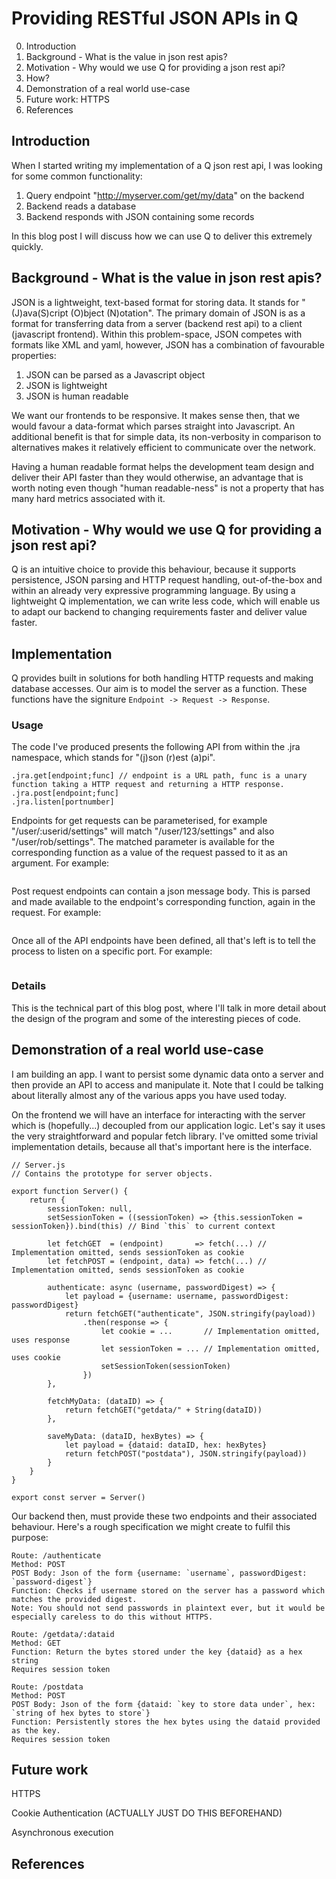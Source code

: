 # Providing RESTful JSON APIs in Q

0. Introduction
1. Background - What is the value in json rest apis?
2. Motivation - Why would we use Q for providing a json rest api?
3. How?
4. Demonstration of a real world use-case
5. Future work: HTTPS
6. References

## Introduction

When I started writing my implementation of a Q json rest api, I was looking for some common functionality:

1. Query endpoint "http://myserver.com/get/my/data" on the backend
2. Backend reads a database
3. Backend responds with JSON containing some records

In this blog post I will discuss how we can use Q to deliver this extremely quickly.

## Background - What is the value in json rest apis?

JSON is a lightweight, text-based format for storing data. It stands for "(J)ava(S)cript (O)bject (N)otation". The primary domain of JSON is as a format for transferring data from a server (backend rest api) to a client (javascript frontend). Within this problem-space, JSON competes with formats like XML and yaml, however, JSON has a combination of favourable properties:

1. JSON can be parsed as a Javascript object
2. JSON is lightweight
3. JSON is human readable

We want our frontends to be responsive. It makes sense then, that we would favour a data-format which parses straight into Javascript. An additional benefit is that for simple data, its non-verbosity in comparison to alternatives makes it relatively efficient to communicate over the network.

Having a human readable format helps the development team design and deliver their API faster than they would otherwise, an advantage that is worth noting even though "human readable-ness" is not a property that has many hard metrics associated with it.

## Motivation - Why would we use Q for providing a json rest api?

Q is an intuitive choice to provide this behaviour, because it supports persistence, JSON parsing and HTTP request handling, out-of-the-box and within an already very expressive programming language. By using a lightweight Q implementation, we can write less code, which will enable us to adapt our backend to changing requirements faster and deliver value faster.

## Implementation

Q provides built in solutions for both handling HTTP requests and making database accesses. Our aim is to model the server as a function. These functions have the signiture `Endpoint -> Request -> Response`.

### Usage

The code I've produced presents the following API from within the .jra namespace, which stands for "(j)son (r)est (a)pi".

```
.jra.get[endpoint;func] // endpoint is a URL path, func is a unary function taking a HTTP request and returning a HTTP response.
.jra.post[endpoint;func]
.jra.listen[portnumber]
```

Endpoints for get requests can be parameterised, for example "/user/:userid/settings" will match "/user/123/settings" and also "/user/rob/settings". The matched parameter is available for the corresponding function as a value of the request passed to it as
an argument. For example:

```
```

Post request endpoints can contain a json message body. This is parsed and made available to the endpoint's corresponding function, again in the request. For example:

```
```

Once all of the API endpoints have been defined, all that's left is to tell the process to listen on a specific port. For example:

```
```

### Details

This is the technical part of this blog post, where I'll talk in more detail about the design of the program and some of the interesting pieces of code. 

## Demonstration of a real world use-case

I am building an app. I want to persist some dynamic data onto a server and then provide an API to access and manipulate it. Note that I could be talking about literally almost any of the various apps you have used today.

On the frontend we will have an interface for interacting with the server which is (hopefully...) decoupled from our application logic. Let's say it uses the very straightforward and popular fetch library. I've omitted some trivial implementation details, because all that's important here is the interface.

```
// Server.js
// Contains the prototype for server objects.

export function Server() {
    return {
        sessionToken: null,
        setSessionToken = ((sessionToken) => {this.sessionToken = sessionToken}).bind(this) // Bind `this` to current context
        
        let fetchGET  = (endpoint)       => fetch(...) // Implementation omitted, sends sessionToken as cookie
        let fetchPOST = (endpoint, data) => fetch(...) // Implementation omitted, sends sessionToken as cookie
        
        authenticate: async (username, passwordDigest) => {
            let payload = {username: username, passwordDigest: passwordDigest}
            return fetchGET("authenticate", JSON.stringify(payload))
                .then(response => {
                    let cookie = ...       // Implementation omitted, uses response
                    let sessionToken = ... // Implementation omitted, uses cookie
                    setSessionToken(sessionToken)
                })
        },

        fetchMyData: (dataID) => {
            return fetchGET("getdata/" + String(dataID))
        },

        saveMyData: (dataID, hexBytes) => {
            let payload = {dataid: dataID, hex: hexBytes}
            return fetchPOST("postdata"), JSON.stringify(payload))
        }
    }
}

export const server = Server()
```

Our backend then, must provide these two endpoints and their associated behaviour. Here's a rough specification we might create to fulfil this purpose:

```
Route: /authenticate
Method: POST
POST Body: Json of the form {username: `username`, passwordDigest: `password-digest`}
Function: Checks if username stored on the server has a password which matches the provided digest.
Note: You should not send passwords in plaintext ever, but it would be especially careless to do this without HTTPS.

Route: /getdata/:dataid
Method: GET
Function: Return the bytes stored under the key {dataid} as a hex string
Requires session token

Route: /postdata
Method: POST
POST Body: Json of the form {dataid: `key to store data under`, hex: `string of hex bytes to store`}
Function: Persistently stores the hex bytes using the dataid provided as the key.
Requires session token

```

## Future work

HTTPS

Cookie Authentication (ACTUALLY JUST DO THIS BEFOREHAND)

Asynchronous execution

## References
